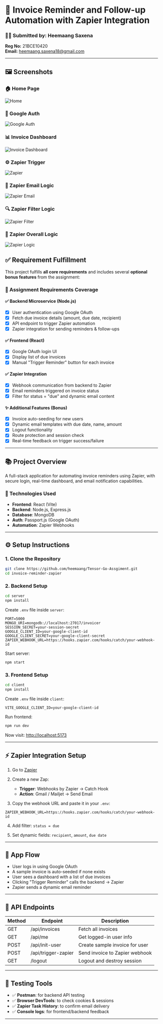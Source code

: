 # 🧾 Invoice Reminder and Follow-up Automation with Zapier Integration

### 👨‍💻 Submitted by: Heemaang Saxena  
**Reg No:** 21BCE10420  
**Email:** heemaang.saxena18@gmail.com

---
## 🖼️ Screenshots

### 🏠 Home Page  
![Home](./ScreenShots/Home.jpg)

### 🔐 Google Auth  
![Google Auth](./ScreenShots/Googleauth.jpg)

### 📊 Invoice Dashboard  
![Invoice Dashboard](./ScreenShots/Invoice%20dashboard%20.jpg)

### ⚙️ Zapier Trigger  
![Zapier](./ScreenShots/zapier.jpg)

### 📧 Zapier Email Logic  
![Zapier Email](./ScreenShots/zapieremail.jpg)

### 🔍 Zapier Filter Logic  
![Zapier Filter](./ScreenShots/ScreenShots/zapierfilter.jpg)

### 🧠 Zapier Overall Logic  
![Zapier Logic](./ScreenShots/zapvierlogic.jpg)


## ✅ Requirement Fulfillment

This project fulfills **all core requirements** and includes several **optional bonus features** from the assignment:

### 📌 Assignment Requirements Coverage

#### ✅ Backend Microservice (Node.js)
- [x] User authentication using Google OAuth
- [x] Fetch due invoice details (amount, due date, recipient)
- [x] API endpoint to trigger Zapier automation
- [x] Zapier integration for sending reminders & follow-ups

#### ✅ Frontend (React)
- [x] Google OAuth login UI
- [x] Display list of due invoices
- [x] Manual "Trigger Reminder" button for each invoice

#### ✅ Zapier Integration
- [x] Webhook communication from backend to Zapier
- [x] Email reminders triggered on invoice status
- [x] Filter for status = "due" and dynamic email content

#### ✨ Additional Features (Bonus)
- [x] Invoice auto-seeding for new users
- [x] Dynamic email templates with due date, name, amount
- [x] Logout functionality
- [x] Route protection and session check
- [x] Real-time feedback on trigger success/failure

---

## 📚 Project Overview

A full-stack application for automating invoice reminders using Zapier, with secure login, real-time dashboard, and email notification capabilities.

### 🔧 Technologies Used

- **Frontend**: React (Vite)
- **Backend**: Node.js, Express.js
- **Database**: MongoDB
- **Auth**: Passport.js (Google OAuth)
- **Automation**: Zapier Webhooks

---

## ⚙️ Setup Instructions

### 1. Clone the Repository

```bash
git clone https://github.com/heemaang/Tensor-Go-Assgiment.git
cd invoice-reminder-zapier
```

### 2. Backend Setup

```bash
cd server
npm install
```

Create `.env` file inside `server`:

```env
PORT=5000
MONGO_URI=mongodb://localhost:27017/invoicer
SESSION_SECRET=your-session-secret
GOOGLE_CLIENT_ID=your-google-client-id
GOOGLE_CLIENT_SECRET=your-google-client-secret
ZAPIER_WEBHOOK_URL=https://hooks.zapier.com/hooks/catch/your-webhook-id
```

Start server:

```bash
npm start
```

### 3. Frontend Setup

```bash
cd client
npm install
```

Create `.env` file inside `client`:

```env
VITE_GOOGLE_CLIENT_ID=your-google-client-id
```

Run frontend:

```bash
npm run dev
```

Now visit: [http://localhost:5173](http://localhost:5173)

---

## ⚡️ Zapier Integration Setup

1. Go to [Zapier](https://zapier.com)

2. Create a new Zap:
   - **Trigger**: Webhooks by Zapier → Catch Hook
   - **Action**: Gmail / Mailjet → Send Email

3. Copy the webhook URL and paste it in your `.env`:

```env
ZAPIER_WEBHOOK_URL=https://hooks.zapier.com/hooks/catch/your-webhook-id
```

4. Add filter: `status = due`

5. Set dynamic fields: `recipient`, `amount`, `due date`

---

## 🔄 App Flow

- User logs in using Google OAuth
- A sample invoice is auto-seeded if none exists
- User sees a dashboard with a list of due invoices
- Clicking "Trigger Reminder" calls the backend → Zapier
- Zapier sends a dynamic email reminder

---

## 📡 API Endpoints

| Method | Endpoint             | Description                           |
|--------|----------------------|---------------------------------------|
| GET    | /api/invoices        | Fetch all invoices                    |
| GET    | /api/me              | Get logged-in user info               |
| POST   | /api/init-user       | Create sample invoice for user        |
| POST   | /api/trigger-zapier  | Send invoice to Zapier webhook        |
| GET    | /logout              | Logout and destroy session            |

---

## 🧪 Testing Tools

- ✅ **Postman**: for backend API testing
- ✅ **Browser DevTools**: to check cookies & sessions
- ✅ **Zapier Task History**: to confirm email delivery
- ✅ **Console logs**: for frontend/backend feedback

---
